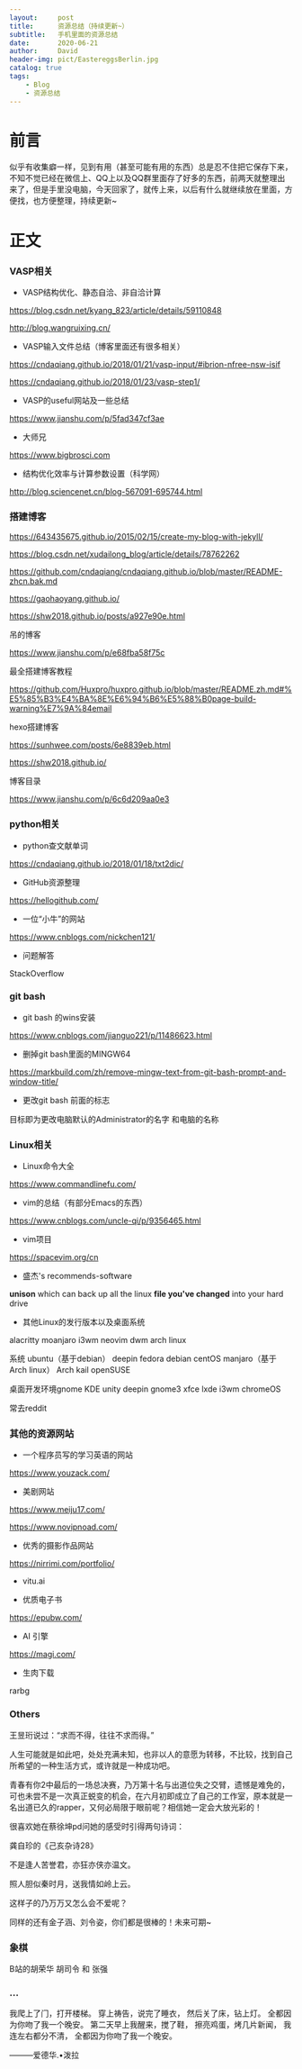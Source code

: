 ```yaml
---
layout:     post
title:      资源总结（持续更新~）
subtitle:   手机里面的资源总结
date:       2020-06-21
author:     David
header-img: pict/EastereggsBerlin.jpg
catalog: true
tags:
    - Blog
    - 资源总结
---
```

# 前言

似乎有收集癖一样，见到有用（甚至可能有用的东西）总是忍不住把它保存下来，不知不觉已经在微信上、QQ上以及QQ群里面存了好多的东西，前两天就整理出来了，但是手里没电脑，今天回家了，就传上来，以后有什么就继续放在里面，方便找，也方便整理，持续更新~

# 正文

### VASP相关

*  VASP结构优化、静态自洽、非自洽计算

https://blog.csdn.net/kyang_823/article/details/59110848

http://blog.wangruixing.cn/

*  VASP输入文件总结（博客里面还有很多相关）

https://cndaqiang.github.io/2018/01/21/vasp-input/#ibrion-nfree-nsw-isif

https://cndaqiang.github.io/2018/01/23/vasp-step1/

*  VASP的useful网站及一些总结

https://www.jianshu.com/p/5fad347cf3ae

* 大师兄

https://www.bigbrosci.com

* 结构优化效率与计算参数设置（科学网）

http://blog.sciencenet.cn/blog-567091-695744.html



### 搭建博客

https://643435675.github.io/2015/02/15/create-my-blog-with-jekyll/

https://blog.csdn.net/xudailong_blog/article/details/78762262

https://github.com/cndaqiang/cndaqiang.github.io/blob/master/README-zhcn.bak.md

https://gaohaoyang.github.io/

https://shw2018.github.io/posts/a927e90e.html

吊的博客

https://www.jianshu.com/p/e68fba58f75c 

最全搭建博客教程

https://github.com/Huxpro/huxpro.github.io/blob/master/README.zh.md#%E5%85%B3%E4%BA%8E%E6%94%B6%E5%88%B0page-build-warning%E7%9A%84email

hexo搭建博客

https://sunhwee.com/posts/6e8839eb.html

https://shw2018.github.io/

博客目录

https://www.jianshu.com/p/6c6d209aa0e3

### python相关

* python查文献单词

https://cndaqiang.github.io/2018/01/18/txt2dic/

* GitHub资源整理

https://hellogithub.com/

* 一位“小牛”的网站

https://www.cnblogs.com/nickchen121/

* 问题解答

StackOverflow

### git bash

* git bash 的wins安装

https://www.cnblogs.com/jianguo221/p/11486623.html

* 删掉git bash里面的MINGW64

https://markbuild.com/zh/remove-mingw-text-from-git-bash-prompt-and-window-title/

* 更改git bash 前面的标志

目标即为更改电脑默认的Administrator的名字
和电脑的名称

### Linux相关

* Linux命令大全

https://www.commandlinefu.com/

* vim的总结（有部分Emacs的东西）

https://www.cnblogs.com/uncle-qi/p/9356465.html

* vim项目

https://spacevim.org/cn 

* 盛杰's recommends-software

**unison** which can back up all the linux **file you've changed** into your hard drive 

* 其他Linux的发行版本以及桌面系统

alacritty moanjaro i3wm neovim dwm arch linux

系统 ubuntu（基于debian） deepin fedora debian centOS manjaro（基于Arch linux） Arch kail openSUSE

桌⾯开发环境gnome KDE unity deepin gnome3 xfce lxde i3wm chromeOS

常去reddit

### 其他的资源网站

* 一个程序员写的学习英语的网站

https://www.youzack.com/

* 美剧网站

https://www.meiju17.com/

https://www.novipnoad.com/

* 优秀的摄影作品网站

https://nirrimi.com/portfolio/

* vitu.ai

* 优质电子书

https://epubw.com/

* AI 引擎

https://magi.com/

* 生肉下载

rarbg

### Others

王昱珩说过：“求而不得，往往不求而得。”

人生可能就是如此吧，处处充满未知，也非以人的意愿为转移，不比较，找到自己所希望的一种生活方式，或许就是一种成功吧。

青春有你2中最后的一场总决赛，乃万第十名与出道位失之交臂，遗憾是难免的，可也未尝不是一次真正蜕变的机会，在六月初即成立了自己的工作室，原本就是一名出道已久的rapper，又何必局限于眼前呢？相信她一定会大放光彩的！

很喜欢她在蔡徐坤pd问她的感受时引得两句诗词：

龚⾃珍的《⼰亥杂诗28》

不是逢⼈苦誉君，亦狂亦侠亦温⽂。

照⼈胆似秦时⽉，送我情如岭上云。

这样子的乃万万又怎么会不爱呢？

同样的还有金子涵、刘令姿，你们都是很棒的！未来可期~

### 象棋

B站的胡荣华 胡司令  和 张强

### ...

我爬上了⻔，打开楼梯。
穿上祷告，说完了睡⾐，
然后关了床，钻上灯。
全都因为你吻了我⼀个晚安。
第⼆天早上我醒来，搅了鞋，
擦亮鸡蛋，烤⼏⽚新闻，
我连左右都分不清，
全都因为你吻了我⼀个晚安。

———爱德华.•泼拉



